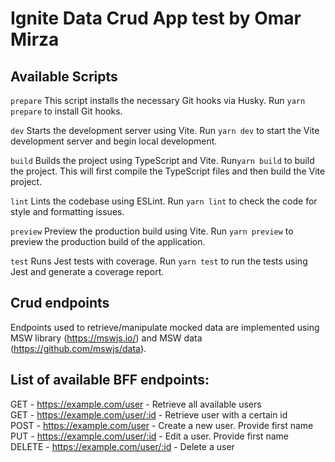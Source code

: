 # Ignite Data Crud App test by Omar Mirza

## Available Scripts

`prepare`
This script installs the necessary Git hooks via Husky. Run `yarn prepare` to install Git hooks.

`dev`
Starts the development server using Vite. Run `yarn dev` to start the Vite development server and begin local development.

`build`
Builds the project using TypeScript and Vite. Run`yarn build` to build the project. This will first compile the TypeScript files and then build the Vite project.

`lint`
Lints the codebase using ESLint. Run `yarn lint` to check the code for style and formatting issues.

`preview`
Preview the production build using Vite. Run `yarn preview` to preview the production build of the application.

`test`
Runs Jest tests with coverage. Run `yarn test` to run the tests using Jest and generate a coverage report.

## Crud endpoints

Endpoints used to retrieve/manipulate mocked data are implemented using MSW library (https://mswjs.io/) and MSW data (https://github.com/mswjs/data).

## List of available BFF endpoints:

GET - https://example.com/user - Retrieve all available users  
GET - https://example.com/user/:id - Retrieve user with a certain id  
POST - https://example.com/user - Create a new user. Provide first name  
PUT - https://example.com/user/:id - Edit a user. Provide first name  
DELETE - https://example.com/user/:id - Delete a user
